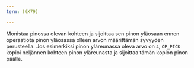 ```yaml
---
term: (0X79)

---
```

Monistaa pinossa olevan kohteen ja sijoittaa sen pinon yläosaan ennen operaatiota pinon yläosassa olleen arvon määrittämän syvyyden perusteella. Jos esimerkiksi pinon yläreunassa oleva arvo on `4`, `OP_PICK` kopioi neljännen kohteen pinon yläreunasta ja sijoittaa tämän kopion pinon päälle.